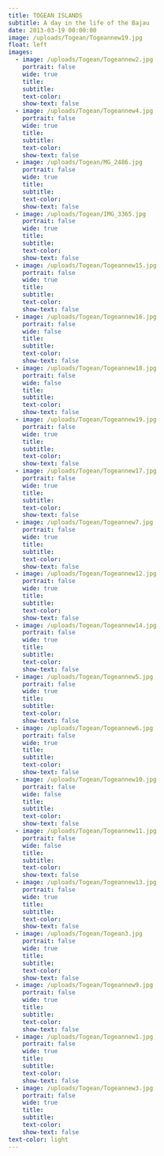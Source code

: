```yaml
---
title: TOGEAN ISLANDS
subtitle: A day in the life of the Bajau
date: 2013-03-19 00:00:00
image: /uploads/Togean/Togeannew19.jpg
float: left
images:
  - image: /uploads/Togean/Togeannew2.jpg
    portrait: false
    wide: true
    title:
    subtitle:
    text-color:
    show-text: false
  - image: /uploads/Togean/Togeannew4.jpg
    portrait: false
    wide: true
    title:
    subtitle:
    text-color:
    show-text: false
  - image: /uploads/Togean/MG_2486.jpg
    portrait: false
    wide: true
    title:
    subtitle:
    text-color:
    show-text: false
  - image: /uploads/Togean/IMG_3365.jpg
    portrait: false
    wide: true
    title:
    subtitle:
    text-color:
    show-text: false
  - image: /uploads/Togean/Togeannew15.jpg
    portrait: false
    wide: true
    title:
    subtitle:
    text-color:
    show-text: false
  - image: /uploads/Togean/Togeannew16.jpg
    portrait: false
    wide: false
    title:
    subtitle:
    text-color:
    show-text: false
  - image: /uploads/Togean/Togeannew18.jpg
    portrait: false
    wide: false
    title:
    subtitle:
    text-color:
    show-text: false
  - image: /uploads/Togean/Togeannew19.jpg
    portrait: false
    wide: true
    title:
    subtitle:
    text-color:
    show-text: false
  - image: /uploads/Togean/Togeannew17.jpg
    portrait: false
    wide: true
    title:
    subtitle:
    text-color:
    show-text: false
  - image: /uploads/Togean/Togeannew7.jpg
    portrait: false
    wide: true
    title:
    subtitle:
    text-color:
    show-text: false
  - image: /uploads/Togean/Togeannew12.jpg
    portrait: false
    wide: true
    title:
    subtitle:
    text-color:
    show-text: false
  - image: /uploads/Togean/Togeannew14.jpg
    portrait: false
    wide: true
    title:
    subtitle:
    text-color:
    show-text: false
  - image: /uploads/Togean/Togeannew5.jpg
    portrait: false
    wide: true
    title:
    subtitle:
    text-color:
    show-text: false
  - image: /uploads/Togean/Togeannew6.jpg
    portrait: false
    wide: true
    title:
    subtitle:
    text-color:
    show-text: false
  - image: /uploads/Togean/Togeannew10.jpg
    portrait: false
    wide: false
    title:
    subtitle:
    text-color:
    show-text: false
  - image: /uploads/Togean/Togeannew11.jpg
    portrait: false
    wide: false
    title:
    subtitle:
    text-color:
    show-text: false
  - image: /uploads/Togean/Togeannew13.jpg
    portrait: false
    wide: true
    title:
    subtitle:
    text-color:
    show-text: false
  - image: /uploads/Togean/Togean3.jpg
    portrait: false
    wide: true
    title:
    subtitle:
    text-color:
    show-text: false
  - image: /uploads/Togean/Togeannew9.jpg
    portrait: false
    wide: true
    title:
    subtitle:
    text-color:
    show-text: false
  - image: /uploads/Togean/Togeannew1.jpg
    portrait: false
    wide: true
    title:
    subtitle:
    text-color:
    show-text: false
  - image: /uploads/Togean/Togeannew3.jpg
    portrait: false
    wide: true
    title:
    subtitle:
    text-color:
    show-text: false
text-color: light
---
```



